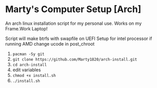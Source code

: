 # Marty's Computer Setup [Arch]
An arch linux installation script for my personal use. Works on my Frame.Work Laptop!

Script will make btrfs with swapfile on UEFI
Setup for intel processor if running AMD change ucode in post_chroot

1. `pacman -Sy git`
2. `git clone https://github.com/Marty1820/arch-install.git`
3. `cd arch-install`
4. edit variables
5. `chmod +x install.sh`
6. `./install.sh`
